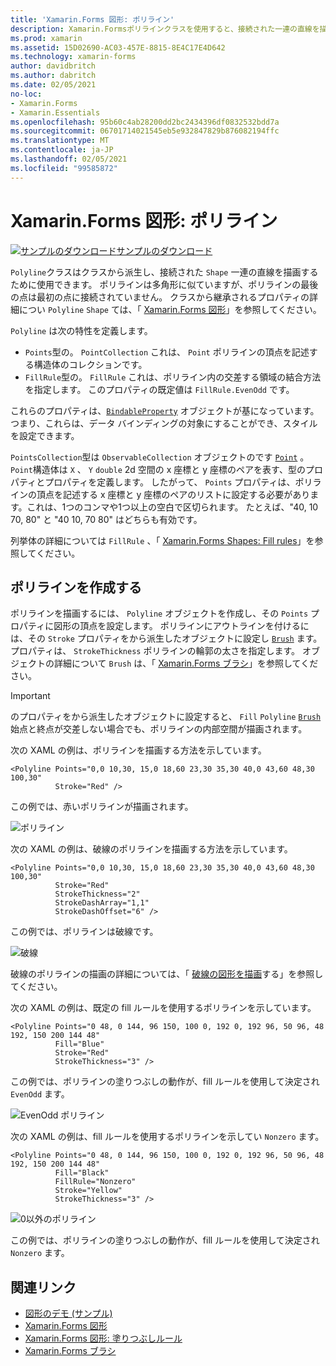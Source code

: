 ```yaml
---
title: 'Xamarin.Forms 図形: ポリライン'
description: Xamarin.Formsポリラインクラスを使用すると、接続された一連の直線を描画できます。
ms.prod: xamarin
ms.assetid: 15D02690-AC03-457E-8815-8E4C17E4D642
ms.technology: xamarin-forms
author: davidbritch
ms.author: dabritch
ms.date: 02/05/2021
no-loc:
- Xamarin.Forms
- Xamarin.Essentials
ms.openlocfilehash: 95b60c4ab28200dd2bc2434396df0832532bdd7a
ms.sourcegitcommit: 06701714021545eb5e932847829b876082194ffc
ms.translationtype: MT
ms.contentlocale: ja-JP
ms.lasthandoff: 02/05/2021
ms.locfileid: "99585872"
---
```

# <a name="xamarinforms-shapes-polyline"></a>Xamarin.Forms 図形: ポリライン

[![サンプルのダウンロード](~/media/shared/download.png)サンプルのダウンロード](/samples/xamarin/xamarin-forms-samples/userinterface-shapesdemos/)

`Polyline`クラスはクラスから派生し、接続された `Shape` 一連の直線を描画するために使用できます。 ポリラインは多角形に似ていますが、ポリラインの最後の点は最初の点に接続されていません。 クラスから継承されるプロパティの詳細につい `Polyline` `Shape` ては、「 [ Xamarin.Forms 図形](index.md)」を参照してください。

`Polyline` は次の特性を定義します。

- `Points`型の。 `PointCollection` これは、 `Point` ポリラインの頂点を記述する構造体のコレクションです。
- `FillRule`型の。 `FillRule` これは、ポリライン内の交差する領域の結合方法を指定します。 このプロパティの既定値は `FillRule.EvenOdd` です。

これらのプロパティは、[`BindableProperty`](xref:Xamarin.Forms.BindableProperty) オブジェクトが基になっています。つまり、これらは、データ バインディングの対象にすることができ、スタイルを設定できます。

`PointsCollection`型は `ObservableCollection` オブジェクトのです [`Point`](xref:Xamarin.Forms.Point) 。 `Point`構造体は `X` 、 `Y` `double` 2d 空間の x 座標と y 座標のペアを表す、型のプロパティとプロパティを定義します。 したがって、 `Points` プロパティは、ポリラインの頂点を記述する x 座標と y 座標のペアのリストに設定する必要があります。これは、1つのコンマや1つ以上の空白で区切られます。 たとえば、"40, 10 70, 80" と "40 10, 70 80" はどちらも有効です。

列挙体の詳細については `FillRule` 、「 [ Xamarin.Forms Shapes: Fill rules](fillrules.md)」を参照してください。

## <a name="create-a-polyline"></a>ポリラインを作成する

ポリラインを描画するには、 `Polyline` オブジェクトを作成し、その `Points` プロパティに図形の頂点を設定します。 ポリラインにアウトラインを付けるには、その `Stroke` プロパティをから派生したオブジェクトに設定し [`Brush`](xref:Xamarin.Forms.Brush) ます。 プロパティは、 `StrokeThickness` ポリラインの輪郭の太さを指定します。 オブジェクトの詳細について `Brush` は、「 [ Xamarin.Forms ブラシ](~/xamarin-forms/user-interface/brushes/index.md)」を参照してください。

> [!IMPORTANT]
> のプロパティをから派生したオブジェクトに設定すると、 `Fill` `Polyline` [`Brush`](xref:Xamarin.Forms.Brush) 始点と終点が交差しない場合でも、ポリラインの内部空間が描画されます。

次の XAML の例は、ポリラインを描画する方法を示しています。

```xaml
<Polyline Points="0,0 10,30, 15,0 18,60 23,30 35,30 40,0 43,60 48,30 100,30"
          Stroke="Red" />
```

この例では、赤いポリラインが描画されます。

![ポリライン](polyline-images/stroke.png "ポリライン")

次の XAML の例は、破線のポリラインを描画する方法を示しています。

```xaml
<Polyline Points="0,0 10,30, 15,0 18,60 23,30 35,30 40,0 43,60 48,30 100,30"
          Stroke="Red"
          StrokeThickness="2"
          StrokeDashArray="1,1"
          StrokeDashOffset="6" />
```

この例では、ポリラインは破線です。

![破線](polyline-images/dashed.png "破線")

破線のポリラインの描画の詳細については、「 [破線の図形を描画](index.md#draw-dashed-shapes)する」を参照してください。

次の XAML の例は、既定の fill ルールを使用するポリラインを示しています。

```xaml
<Polyline Points="0 48, 0 144, 96 150, 100 0, 192 0, 192 96, 50 96, 48 192, 150 200 144 48"
          Fill="Blue"
          Stroke="Red"
          StrokeThickness="3" />
```

この例では、ポリラインの塗りつぶしの動作が、fill ルールを使用して決定され `EvenOdd` ます。

![EvenOdd ポリライン](polyline-images/evenodd.png "EvenOdd polyine")

次の XAML の例は、fill ルールを使用するポリラインを示してい `Nonzero` ます。

```xaml
<Polyline Points="0 48, 0 144, 96 150, 100 0, 192 0, 192 96, 50 96, 48 192, 150 200 144 48"
          Fill="Black"
          FillRule="Nonzero"
          Stroke="Yellow"
          StrokeThickness="3" />
```

![0以外のポリライン](polyline-images/nonzero.png "0以外のポリライン")

この例では、ポリラインの塗りつぶしの動作が、fill ルールを使用して決定され `Nonzero` ます。

## <a name="related-links"></a>関連リンク

- [図形のデモ (サンプル)](/samples/xamarin/xamarin-forms-samples/userinterface-shapesdemos/)
- [Xamarin.Forms 図形](index.md)
- [Xamarin.Forms 図形: 塗りつぶしルール](fillrules.md)
- [Xamarin.Forms ブラシ](~/xamarin-forms/user-interface/brushes/index.md)
